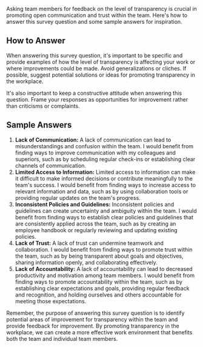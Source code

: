 

Asking team members for feedback on the level of transparency is crucial in promoting open communication and trust within the team. Here's how to answer this survey question and some sample answers for inspiration.

How to Answer
-------------

When answering this survey question, it's important to be specific and provide examples of how the level of transparency is affecting your work or where improvements could be made. Avoid generalizations or cliches. If possible, suggest potential solutions or ideas for promoting transparency in the workplace.

It's also important to keep a constructive attitude when answering this question. Frame your responses as opportunities for improvement rather than criticisms or complaints.

Sample Answers
--------------

1. **Lack of Communication:** A lack of communication can lead to misunderstandings and confusion within the team. I would benefit from finding ways to improve communication with my colleagues and superiors, such as by scheduling regular check-ins or establishing clear channels of communication.
2. **Limited Access to Information:** Limited access to information can make it difficult to make informed decisions or contribute meaningfully to the team's success. I would benefit from finding ways to increase access to relevant information and data, such as by using collaboration tools or providing regular updates on the team's progress.
3. **Inconsistent Policies and Guidelines:** Inconsistent policies and guidelines can create uncertainty and ambiguity within the team. I would benefit from finding ways to establish clear policies and guidelines that are consistently applied across the team, such as by creating an employee handbook or regularly reviewing and updating existing policies.
4. **Lack of Trust:** A lack of trust can undermine teamwork and collaboration. I would benefit from finding ways to promote trust within the team, such as by being transparent about goals and objectives, sharing information openly, and collaborating effectively.
5. **Lack of Accountability:** A lack of accountability can lead to decreased productivity and motivation among team members. I would benefit from finding ways to promote accountability within the team, such as by establishing clear expectations and goals, providing regular feedback and recognition, and holding ourselves and others accountable for meeting those expectations.

Remember, the purpose of answering this survey question is to identify potential areas of improvement for transparency within the team and provide feedback for improvement. By promoting transparency in the workplace, we can create a more effective work environment that benefits both the team and individual team members.
